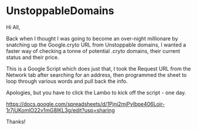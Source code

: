 # UnstoppableDomains

Hi All, 

Back when I thought I was going to become an over-night millionare by snatching up the Google.cryto URL from Unstoppable domains, I wanted a faster way of checking a tonne of potential .cryto domains, their current status and their price. 

This is a Google Script which does just that, I took the Request URL from the Network tab after searching for an address, then programmed the sheet to loop through various words and pull back the info. 

Apologies, but you have to click the Lambo to kick off the script - one day. 

https://docs.google.com/spreadsheets/d/1Pjnj2mjPyIbpe406Loir-1r7jUKomlO22v1mG8IKL3g/edit?usp=sharing

Thanks!
